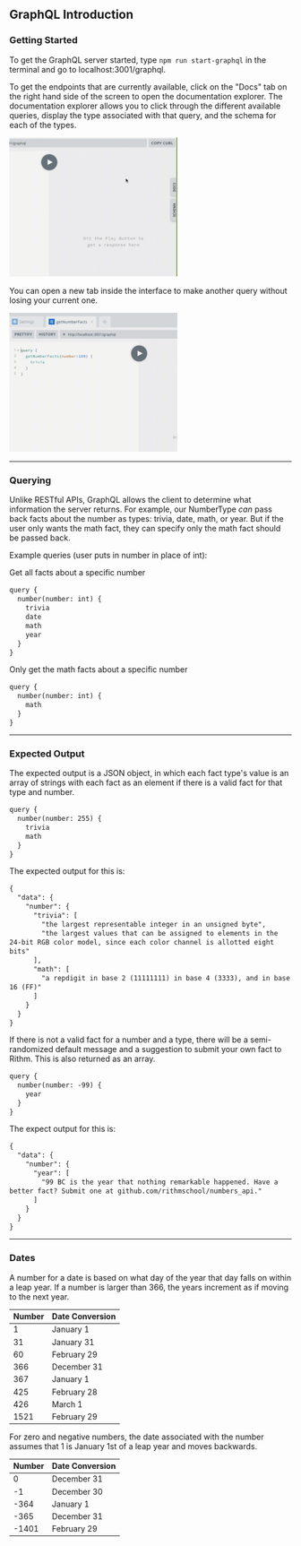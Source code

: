 ## GraphQL Introduction

### Getting Started

To get the GraphQL server started, type `npm run start-graphql` in the terminal and go to localhost:3001/graphql.

To get the endpoints that are currently available, click on the "Docs" tab on the right hand side of the screen to open the documentation explorer. The documentation explorer allows you to click through the different available queries, display the type associated with that query, and the schema for each of the types.

<img src="documentation_images/doc explorer.gif" width="300px"/>

You can open a new tab inside the interface to make another query without losing your current one.

<img src="documentation_images/newtab.gif" width="300px" />

---

### Querying

Unlike RESTful APIs, GraphQL allows the client to determine what information the server returns. For example, our NumberType _can_ pass back facts about the number as types: trivia, date, math, or year. But if the user only wants the math fact, they can specify only the math fact should be passed back.

Example queries (user puts in number in place of int):

Get all facts about a specific number

```
query {
  number(number: int) {
    trivia
    date
    math
    year
  }
}
```

Only get the math facts about a specific number

```
query {
  number(number: int) {
    math
  }
}
```

---

### Expected Output

The expected output is a JSON object, in which each fact type's value is an array of strings with each fact as an element if there is a valid fact for that type and number.

```
query {
  number(number: 255) {
    trivia
    math
  }
}
```

The expected output for this is:

```
{
  "data": {
    "number": {
      "trivia": [
        "the largest representable integer in an unsigned byte",
        "the largest values that can be assigned to elements in the 24-bit RGB color model, since each color channel is allotted eight bits"
      ],
      "math": [
        "a repdigit in base 2 (11111111) in base 4 (3333), and in base 16 (FF)"
      ]
    }
  }
}
```

If there is not a valid fact for a number and a type, there will be a semi-randomized default message and a suggestion to submit your own fact to Rithm. This is also returned as an array.

```
query {
  number(number: -99) {
    year
  }
}
```

The expect output for this is:

```
{
  "data": {
    "number": {
      "year": [
        "99 BC is the year that nothing remarkable happened. Have a better fact? Submit one at github.com/rithmschool/numbers_api."
      ]
    }
  }
}
```

---

### Dates

A number for a date is based on what day of the year that day falls on within a leap year. If a number is larger than 366, the years increment as if moving to the next year.

| Number | Date Conversion |
| ------ | --------------- |
| 1      | January 1       |
| 31     | January 31      |
| 60     | February 29     |
| 366    | December 31     |
| 367    | January 1       |
| 425    | February 28     |
| 426    | March 1         |
| 1521   | February 29     |

For zero and negative numbers, the date associated with the number assumes that 1 is January 1st of a leap year and moves backwards.

| Number | Date Conversion |
| ------ | --------------- |
| 0      | December 31     |
| -1     | December 30     |
| -364   | January 1       |
| -365   | December 31     |
| -1401  | February 29     |
